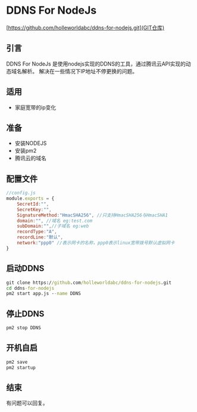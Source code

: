 # DDNS For NodeJs

[https://github.com/holleworldabc/ddns-for-nodejs.git](GIT仓库)

## 引言
DDNS For NodeJs 是使用nodejs实现的DDNS的工具，通过腾讯云API实现的动态域名解析。
解决在一些情况下IP地址不停更换的问题。

## 适用
- 家庭宽带的ip变化

## 准备
- 安装NODEJS
- 安装pm2
- 腾讯云的域名

## 配置文件

```js
//config.js
module.exports = {
    SecretId:"",
    SecretKey:"",
    SignatureMethod:"HmacSHA256", //只支持HmacSHA256与HmacSHA1
    domain:"", //域名 eg:test.com
    subDomain:"",//子域名 eg:web
    recordType:"A",
    recordLine:"默认",
    network:"ppp0" //表示网卡的名称，ppp0表示linux宽带拨号默认虚拟网卡
}
```

## 启动DDNS
```cmd
git clone https://github.com/holleworldabc/ddns-for-nodejs.git
cd ddns-for-nodejs
pm2 start app.js --name DDNS
```

## 停止DDNS
```cmd
pm2 stop DDNS
```
## 开机自启
```cmd
pm2 save
pm2 startup
```

## 结束
有问题可以回复。